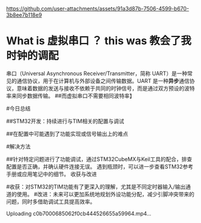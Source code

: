 
https://github.com/user-attachments/assets/91a3d87b-7506-4599-b670-3b8ee7b118e9
# What is 虚拟串口 ？  this was 教会了我时钟的调配
串口（Universal Asynchronous Receiver/Transmitter，简称 UART）是一种常见的通信协议，用于在计算机与外部设备之间传输数据。UART 是一种**异步**通信协议，意味着数据的发送与接收不依赖于共同的时钟信号，而是通过双方预设的波特率来同步数据传输。
##而虚拟串口不需要相同波特率】

#今日总结

##STM32开发：持续进行与TIM相关的配置与调试

##在配置中可能遇到了功能实现或信号输出上的难点

#解决方法

##针对特定问题进行了功能调试，通过STM32CubeMX与Keil工具的配合，排查配置是否正确，并确认硬件连接无误。
遇到瓶颈时，可以进一步查看STM32参考手册或应用笔记中的细节。
收获与改进

#收获：对STM32的TIM功能有了更深入的理解，尤其是不同定时器输入/输出通道的使用。
#改进：未来可以更加系统地规划外设功能分配，减少引脚冲突带来的问题，同时多借助调试工具提高效率。




Uploading c0b7000685062f0cb444526655a59964.mp4…

